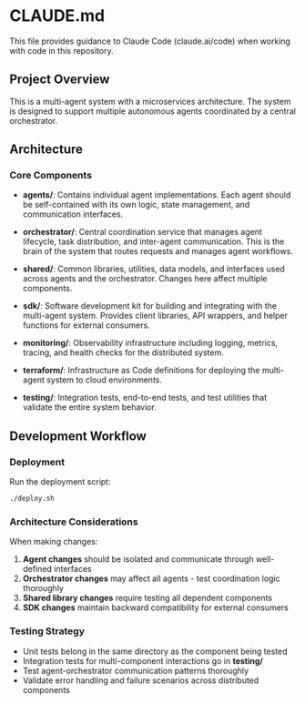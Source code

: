 # CLAUDE.md

This file provides guidance to Claude Code (claude.ai/code) when working with code in this repository.

## Project Overview

This is a multi-agent system with a microservices architecture. The system is designed to support multiple autonomous agents coordinated by a central orchestrator.

## Architecture

### Core Components

- **agents/**: Contains individual agent implementations. Each agent should be self-contained with its own logic, state management, and communication interfaces.

- **orchestrator/**: Central coordination service that manages agent lifecycle, task distribution, and inter-agent communication. This is the brain of the system that routes requests and manages agent workflows.

- **shared/**: Common libraries, utilities, data models, and interfaces used across agents and the orchestrator. Changes here affect multiple components.

- **sdk/**: Software development kit for building and integrating with the multi-agent system. Provides client libraries, API wrappers, and helper functions for external consumers.

- **monitoring/**: Observability infrastructure including logging, metrics, tracing, and health checks for the distributed system.

- **terraform/**: Infrastructure as Code definitions for deploying the multi-agent system to cloud environments.

- **testing/**: Integration tests, end-to-end tests, and test utilities that validate the entire system behavior.

## Development Workflow

### Deployment

Run the deployment script:
```bash
./deploy.sh
```

### Architecture Considerations

When making changes:
1. **Agent changes** should be isolated and communicate through well-defined interfaces
2. **Orchestrator changes** may affect all agents - test coordination logic thoroughly
3. **Shared library changes** require testing all dependent components
4. **SDK changes** maintain backward compatibility for external consumers

### Testing Strategy

- Unit tests belong in the same directory as the component being tested
- Integration tests for multi-component interactions go in **testing/**
- Test agent-orchestrator communication patterns thoroughly
- Validate error handling and failure scenarios across distributed components
